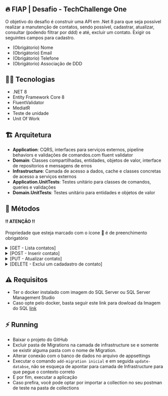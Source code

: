 ## :fire: FIAP | Desafio - TechChallenge One
O objetivo do desafio é construir uma API em .Net 8 para que seja possível realizar a manutenção de contatos, sendo possível, cadastrar, atualizar, consultar (podendo filtrar por ddd) e até, excluir um contato. Exigir os seguintes campos para cadastro.
- (Obrigátorio) Nome 
- (Obrigátorio) Email
- (Obrigátorio) Telefone
- (Obrigátorio) Associação de DDD

## :woman_technologist: Tecnologias
- .NET 8
- Entity Framework Core 8
- FluentValidator
- MediatR
- Teste de unidade
- Unit Of Work

## :building_construction: Arquitetura 
- **Application**: CQRS, interfaces para serviços externos, pipeline behaviors e validações de comandos.com fluent validator
- **Domain**: Classes compartilhadas, entidades, objetos de valor, interface de repositorios e mensagens de erros
- **Infrastructure**: Camada de acesso a dados, cache e classes concretas de acesso a serviços externos
- **Application.UnitTests**: Testes unitário para classes de comandos, queries e validações
- **Domain.UnitTests**: Testes unitário para entidades e objetos de valor

## :bookmark: Métodos

#### :bangbang: ATENÇÃO :bangbang:
Propriedade que esteja marcado com o ícone :small_orange_diamond: é de preenchimento obrigatório

<details>
    <summary>[GET - Lista contatos]</summary>

`{urlbase}/api/v1/contatos`

- #### Caso de sucesso
    - Retornado lista de Contatos podendo filtrar por Ddd

- #### Query Params
    - **ddd** | string: Deve ser informado o ddd que deseja obter os contatos

- #### Exemplo Request
    - ##### Response - Será retornado uma lista
    ```
    [
        {
            "contatoId": "1e6fd294-5ad2-4d4c-8c2b-2bc23a5f45bc",
            "nome": "Gabriel Teste",
            "email": "teste@tes.com.br",
            "telefone": "956432451",
            "ddd": 21
        },
        {
            "contatoId": "7119a005-575f-4316-bcf4-c0b435b711f6",
            "nome": "Andre Teste",
            "email": "andre@tes.com.br",
            "telefone": "956432453",
            "ddd": 11
        }
    ]
    ```
</details>
<details>
    <summary>[POST - Inserir contato]</summary>
    
`{urlbase}/api/v1/contatos`

- #### Caso de sucesso
    - Inseri dados de contato na tabela com associação para ddd

- #### Use Case
    - Caso o `ddd` informado não exista, será retornado um 404 NotFound informando que não existe

- #### Validators
    - Caso o `email` informado não esteja em um formato válido, será retornado um 400 BadRequest 
    - Caso o `nome` informado não esteja em um formato válido, será retornado um 400 BadRequest  
    - Caso o `telefone` informado não esteja em um formato válido, será retornado um 400 BadRequest  
    - Caso o `ddd` informado não seja informado no padrão válido, será retornado um 400 BadRequest

- #### Atributos
    - :small_orange_diamond: **nome** | String: Deve ser informado o nome do contato
    - :small_orange_diamond: **email** | String: Deve ser informado o e-mail do contato
    - :small_orange_diamond: **telefone** | String: Deve ser informado o telefone do contato
    - :small_orange_diamond: **ddd** | String: Deve ser informado o ddd

- #### Exemplo Request
    - ##### Válido
    ```
    {
        "email": "teste@tes.com",
        "nome": "Gabriel Teste",
        "telefone": "956432451",
        "ddd": "11"
    }
    ```
    - ##### Response - Será retornado um Guid com o Id do contato
    ```
    "28eb0baa-e67a-4f64-86e1-cfa1326301c6"
    ```
    - ##### Validator - Email inválido
    ```
    {
        "type": "https://tools.ietf.org/html/rfc7231#section-6.5.1",
        "title": "Email.FormatoInvalido",
        "status": 400,
        "detail": "Email está inválido"
    }
    ```
    - ##### Validator - Nome inválido
    ```
    {
        "type": "https://tools.ietf.org/html/rfc7231#section-6.5.1",
        "title": "Nome.NomeIncompleto",
        "status": 400,
        "detail": "Informe o nome completo"
    }
    ```
    - ##### Validator - Telefone inválido
    ```
    {
        "type": "https://tools.ietf.org/html/rfc7231#section-6.5.1",
        "title": "Telefone.FormatoInvalido",
        "status": 400,
        "detail": "Formato inválido, deve ser fornecido 9########"
    }
    ```
     - ##### Validator - Ddd inválido
    ```
    {
        "type": "https://tools.ietf.org/html/rfc7231#section-6.5.1",
        "title": "CodigoRegiao.ValorInvalido",
        "status": 400,
        "detail": "O valor informado para DDD não é valido"
    }
    ```
     - ##### Use Case - ddd não encontrado
    ```
    {
        "type": "https://tools.ietf.org/html/rfc7231#section-6.5.1",
        "title": "Ddd.NaoEncontrado",
        "status": 400,
        "detail": "Ddd não encontrado para o Valor = '19' informado"
    }
    ```
</details>
<details>
    <summary>[PUT - Atualizar contato]</summary>
    
`{urlbase}/api/v1/contatos`

- #### Caso de sucesso
    - Atualiza dados de contato

- #### Use Case
    - Caso o `contatoId` informado não exista, será retornado um 404 NotFound informando que o contato não existe
    - Caso o `ddd` informado não exista, será retornado um 404 NotFound informando que não existe

- #### Validators
    - Caso o `email` informado não esteja em um formato válido, será retornado um 400 BadRequest 
    - Caso o `nome` informado não esteja em um formato válido, será retornado um 400 BadRequest  
    - Caso o `telefone` informado não esteja em um formato válido, será retornado um 400 BadRequest  
    - Caso o `ddd` informado não seja informado no padrão válido, será retornado um 400 BadRequest

- #### Atributos
    - :small_orange_diamond: **contatoId** | Guid: Deve ser informado o Id do contato
    - :small_orange_diamond: **nome** | String: Deve ser informado o nome do contato
    - :small_orange_diamond: **email** | String: Deve ser informado o e-mail do contato
    - :small_orange_diamond: **telefone** | String: Deve ser informado o telefone do contato
    - :small_orange_diamond: **ddd** | String: Deve ser informado o ddd

- #### Exemplo Request
    - ##### Válido
    ```
    {
        "email": "teste@tes.com",
        "nome": "Gabriel Teste",
        "telefone": "956432451",
        "ddd": "11"
    }
    ```
    - ##### Response - Será retornado um 204 NoContent
    ```
    ```
    - ##### UseCase - Contato não encontrado
    ```
    {
        "type": "https://tools.ietf.org/html/rfc7231#section-6.5.4",
        "title": "Contatos.NaoEncontrado",
        "status": 404,
        "detail": "O contato com Id = '8cefc269-a3a4-46a0-bf81-351d3d220ca4' não foi encontrado"
    }
    ```
    - ##### Validator - Email inválido
    ```
    {
        "type": "https://tools.ietf.org/html/rfc7231#section-6.5.1",
        "title": "Email.FormatoInvalido",
        "status": 400,
        "detail": "Email está inválido"
    }
    ```
    - ##### Validator - Nome inválido
    ```
    {
        "type": "https://tools.ietf.org/html/rfc7231#section-6.5.1",
        "title": "Nome.NomeIncompleto",
        "status": 400,
        "detail": "Informe o nome completo"
    }
    ```
    - ##### Validator - Telefone inválido
    ```
    {
        "type": "https://tools.ietf.org/html/rfc7231#section-6.5.1",
        "title": "Telefone.FormatoInvalido",
        "status": 400,
        "detail": "Formato inválido, deve ser fornecido 9########"
    }
    ```
     - ##### Validator - Ddd inválido
    ```
    {
        "type": "https://tools.ietf.org/html/rfc7231#section-6.5.1",
        "title": "CodigoRegiao.ValorInvalido",
        "status": 400,
        "detail": "O valor informado para DDD não é valido"
    }
    ```
     - ##### Use Case - ddd não encontrado
    ```
    {
        "type": "https://tools.ietf.org/html/rfc7231#section-6.5.1",
        "title": "Ddd.NaoEncontrado",
        "status": 400,
        "detail": "Ddd não encontrado para o Valor = '19' informado"
    }
    ```
</details>

<details>
    <summary>[DELETE - Exclui um cadadastro de contato]</summary>
    
`{urlbase}/api/v1/contatos/{contatoId}`

- #### Caso de sucesso
    - Atualiza dados de contato

- #### Use Case
    - Caso o `contatoId` informado não exista, será retornado um 404 NotFound informando que o contato não existe

- #### Parametros
    - :small_orange_diamond: **contatoId** | Guid: Deve ser informado o Id do contato

- #### Exemplo Request
    - ##### Response - Será retornado um 204 NoContent com body vazio
    ```
    ```
    - ##### UseCase - Contato não encontrado
    ```
    {
        "type": "https://tools.ietf.org/html/rfc7231#section-6.5.4",
        "title": "Contatos.NaoEncontrado",
        "status": 404,
        "detail": "O contato com Id = '8cefc269-a3a4-46a0-bf81-351d3d220ca4' não foi encontrado"
    }
    ```
</details>

## :warning: Requisitos
- Ter o docker instalado com imagem do SQL Server ou SQL Server Management Studio
- Caso opte pelo docker, basta seguir este link para dowload da Imagem do SQL [link](https://balta.io/blog/sql-server-docker)

## :zap: Running
- Baixar o projeto do GitHub
- Excluir pasta de Migrations na camada de infrastructure se e somente se existir alguma pasta com o nome de Migration.
- Alterar conexão com o banco de dados no arquivo de appsettings
- Executar o comando `add-migration inicial` e em seguida `update-databse`, não se esqueça de apontar para camada de Infrastructure para que pegue o contexto correto
- E por fim, executar a aplicação
- Caso prefira, você pode optar por importar a collection no seu postman de teste na pasta de collections